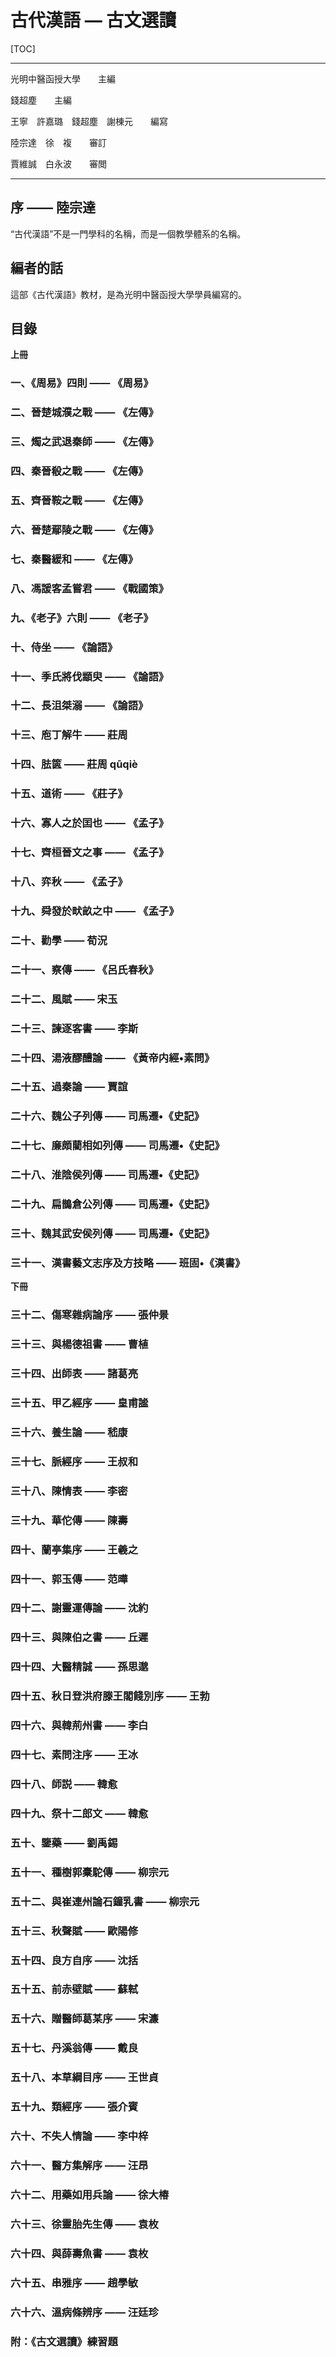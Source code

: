 # 古代漢語 — 古文選讀

[TOC]

---

光明中醫函授大學　　主編

錢超塵　　主編

王寧　許嘉璐　錢超塵　謝棟元　　編寫

陸宗達　徐　複　　審訂

賈維誠　白永波　　審閲

---

## 序 —— 陸宗達

“古代漢語”不是一門學科的名稱，而是一個教學體系的名稱。



## 編者的話

這部《古代漢語》教材，是為光明中醫函授大學學員編寫的。



## 目錄

**上冊**

### 一、《周易》四則 —— 《周易》

### 二、晉楚城濮之戰 —— 《左傳》

### 三、燭之武退秦師 —— 《左傳》

### 四、秦晉殽之戰 —— 《左傳》

### 五、齊晉鞍之戰 —— 《左傳》

### 六、晉楚鄢陵之戰 —— 《左傳》

### 七、秦醫緩和 —— 《左傳》

### 八、馮諼客孟嘗君 —— 《戰國策》

### 九、《老子》六則 —— 《老子》

### 十、侍坐 —— 《論語》

### 十一、季氏將伐顓臾 —— 《論語》

### 十二、長沮桀溺 —— 《論語》

### 十三、庖丁解牛 —— 莊周

### 十四、胠篋 —— 莊周 qūqiè

### 十五、道術 —— 《莊子》

### 十六、寡人之於囯也 —— 《孟子》

### 十七、齊桓晉文之事 —— 《孟子》

### 十八、弈秋 —— 《孟子》

### 十九、舜發於畎畝之中 —— 《孟子》

### 二十、勸學 —— 荀況

### 二十一、察傳 —— 《呂氏春秋》

### 二十二、風賦 —— 宋玉

### 二十三、諫逐客書 —— 李斯

### 二十四、湯液醪醴論 —— 《黃帝内經•素問》

### 二十五、過秦論 —— 賈誼

### 二十六、魏公子列傳 —— 司馬遷•《史記》

### 二十七、廉頗藺相如列傳 —— 司馬遷•《史記》

### 二十八、淮陰侯列傳 —— 司馬遷•《史記》

### 二十九、扁鵲倉公列傳 —— 司馬遷•《史記》

### 三十、魏其武安侯列傳 —— 司馬遷•《史記》

### 三十一、漢書藝文志序及方技略 —— 班固•《漢書》

**下冊**

### 三十二、傷寒雜病論序 —— 張仲景

### 三十三、與楊德祖書 —— 曹植

### 三十四、出師表 —— 諸葛亮

### 三十五、甲乙經序 —— 皇甫謐

### 三十六、養生論 —— 嵇康

### 三十七、脈經序 —— 王叔和

### 三十八、陳情表 —— 李密

### 三十九、華佗傳 —— 陳壽

### 四十、蘭亭集序 —— 王羲之

### 四十一、郭玉傳 —— 范曄

### 四十二、謝靈運傳論 —— 沈約

### 四十三、與陳伯之書 —— 丘遲

### 四十四、大醫精誠 —— 孫思邈

### 四十五、秋日登洪府滕王閣餞別序 —— 王勃

### 四十六、與韓荊州書 —— 李白

### 四十七、素問注序 —— 王冰

### 四十八、師説 —— 韓愈

### 四十九、祭十二郎文 —— 韓愈

### 五十、鑒藥 —— 劉禹錫

### 五十一、種樹郭橐駝傳 —— 柳宗元

### 五十二、與崔連州論石鐘乳書 —— 柳宗元

### 五十三、秋聲賦 —— 歐陽修

### 五十四、良方自序 —— 沈括

### 五十五、前赤壁賦 —— 蘇軾

### 五十六、贈醫師葛某序 —— 宋濂

### 五十七、丹溪翁傳 —— 戴良

### 五十八、本草綱目序 —— 王世貞

### 五十九、類經序 —— 張介賓

### 六十、不失人情論 —— 李中梓

### 六十一、醫方集解序 —— 汪昂

### 六十二、用藥如用兵論 —— 徐大椿

### 六十三、徐靈胎先生傳 —— 袁枚

### 六十四、與薛壽魚書 —— 袁枚

### 六十五、串雅序 —— 趙學敏

### 六十六、溫病條辨序 —— 汪廷珍

### 附：《古文選讀》練習題











